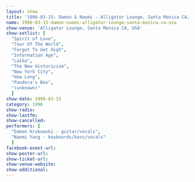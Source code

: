 ```yaml
---
layout: show
title: '1996-03-15: Damon & Naomi - Alligator Lounge, Santa Monica CA, USA'
name: 1996-03-15-damon-naomi-alligator-lounge-santa-monica-ca-usa
show-venue: 'Alligator Lounge, Santa Monica CA, USA'
show-setlist: [
  "Spirit of Love",
  "Tour Of The World",
  "Forgot To Get High",
  "Information Age",
  "Laika",
  "The New Historicism",
  "New York City",
  "How Long",
  "Pandora's Box",
  "(unknown)"
  ]
show-date: 1996-03-15
category: 1996
show-radio: 
show-lastfm: 
show-cancelled: 
performers: [
  "Damon Krukowski - guitar/vocals",
  "Naomi Yang - keyboards/bass/vocals"
  ]
facebook-event-url: 
show-poster-url: 
show-ticket-url: 
show-venue-website: 
show-additional: 
---
```



